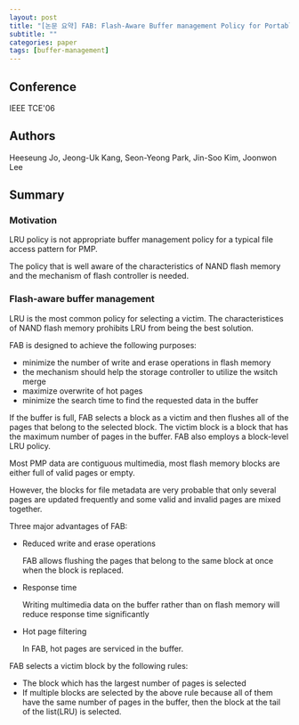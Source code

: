 ```yaml
---
layout: post
title: "[논문 요약] FAB: Flash-Aware Buffer management Policy for Portable Media Player"
subtitle: ""
categories: paper
tags: [buffer-management]
---
```


## Conference

IEEE TCE'06

## Authors

Heeseung Jo, Jeong-Uk Kang, Seon-Yeong Park, Jin-Soo Kim, Joonwon Lee

## Summary

### Motivation

LRU policy is not appropriate buffer management policy for a typical file access pattern for PMP.

The policy that is well aware of the characteristics of NAND flash memory and the mechanism of flash controller is needed.

### Flash-aware buffer management

LRU is the most common policy for selecting a victim. The characteristices of NAND flash memory prohibits LRU from being the best solution.

FAB is designed to achieve the following purposes:

- minimize the number of write and erase operations in flash memory
- the mechanism should help the storage controller to utilize the wsitch merge
- maximize overwrite of hot pages
- minimize the search time to find the requested data in the buffer

If the buffer is full, FAB selects a block as a victim and then flushes all of the pages that belong to the selected block. The victim block is a block that has the maximum number of pages in the buffer. FAB also employs a block-level LRU policy.

Most PMP data are contiguous multimedia, most flash memory blocks are either full of valid pages or empty.

However, the blocks for file metadata are very probable that only several pages are updated frequently and some valid and invalid pages are mixed together.

Three major advantages of FAB:

- Reduced write and erase operations
    
    FAB allows flushing the pages that belong to the same block at once when the block is replaced.
    
- Response time
    
    Writing multimedia data on the buffer rather than on flash memory will reduce response time significantly
    
- Hot page filtering
    
    In FAB, hot pages are serviced in the buffer.
    

FAB selects a victim block by the following rules:

- The block which has the largest number of pages is selected
- If multiple blocks are selected by the above rule because all of them have the same number of pages in the buffer, then the block at the tail of the list(LRU) is selected.
